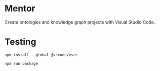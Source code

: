 # Mentor

Create ontologies and knowledge graph projects with Visual Studio Code.

# Testing

```
npm install --global @vscode/vsce
```

```
npm run package
```